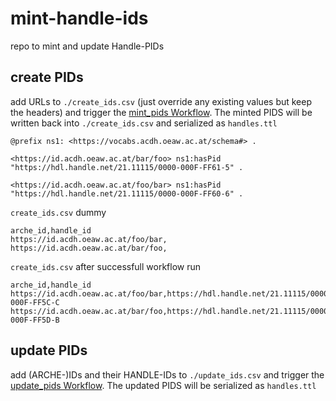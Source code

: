 # mint-handle-ids
repo to mint and update Handle-PIDs


## create PIDs

add URLs to `./create_ids.csv` (just override any existing values but keep the headers) and trigger the [mint_pids Workflow](https://github.com/acdh-oeaw/mint-handle-ids/actions/workflows/mint_pids.yml). The minted PIDS will be written back into `./create_ids.csv` and serialized as `handles.ttl`

```ttl
@prefix ns1: <https://vocabs.acdh.oeaw.ac.at/schema#> .

<https://id.acdh.oeaw.ac.at/bar/foo> ns1:hasPid "https://hdl.handle.net/21.11115/0000-000F-FF61-5" .

<https://id.acdh.oeaw.ac.at/foo/bar> ns1:hasPid "https://hdl.handle.net/21.11115/0000-000F-FF60-6" .
```

`create_ids.csv` dummy
```csv
arche_id,handle_id
https://id.acdh.oeaw.ac.at/foo/bar,
https://id.acdh.oeaw.ac.at/bar/foo,
```

`create_ids.csv` after successfull workflow run
```csv
arche_id,handle_id
https://id.acdh.oeaw.ac.at/foo/bar,https://hdl.handle.net/21.11115/0000-000F-FF5C-C
https://id.acdh.oeaw.ac.at/bar/foo,https://hdl.handle.net/21.11115/0000-000F-FF5D-B
```

## update PIDs

add (ARCHE-)IDs and their HANDLE-IDs to `./update_ids.csv` and  trigger the [update_pids Workflow](https://github.com/acdh-oeaw/mint-handle-ids/actions/workflows/update_pids.yml). The updated PIDS will be serialized as `handles.ttl` 